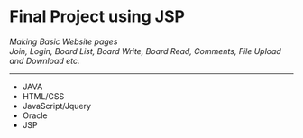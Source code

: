 # Final Project using JSP
_Making Basic Website pages_<br>
_Join, Login, Board List, Board Write, Board Read, Comments, File Upload and Download etc._ <br>
***

- JAVA
- HTML/CSS
- JavaScript/Jquery 
- Oracle
- JSP
